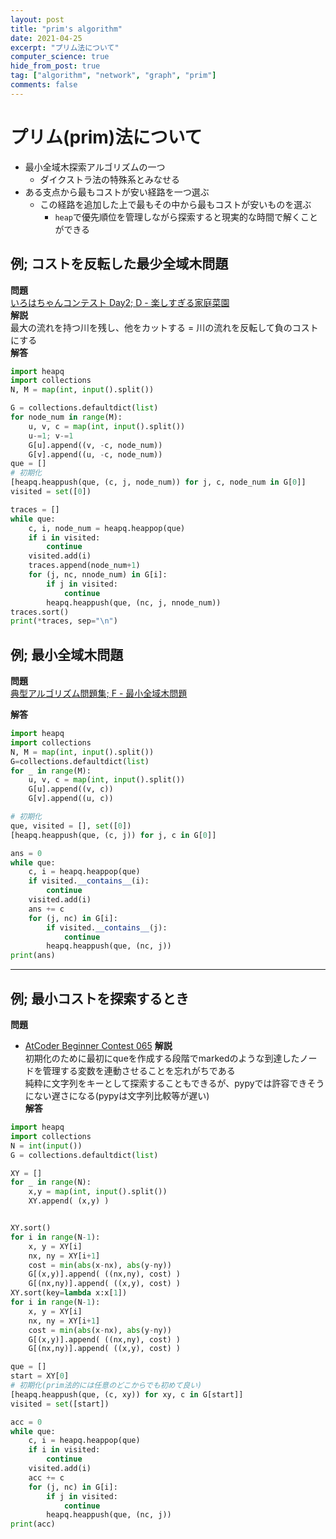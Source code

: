 ```yaml
---
layout: post
title: "prim's algorithm"
date: 2021-04-25
excerpt: "プリム法について"
computer_science: true
hide_from_post: true
tag: ["algorithm", "network", "graph", "prim"]
comments: false
---
```


# プリム(prim)法について
 - 最小全域木探索アルゴリズムの一つ
   - ダイクストラ法の特殊系とみなせる
 - ある支点から最もコストが安い経路を一つ選ぶ
   - この経路を追加した上で最もその中から最もコストが安いものを選ぶ
	 - `heap`で優先順位を管理しながら探索すると現実的な時間で解くことができる

## 例; コストを反転した最少全域木問題
**問題**  
[いろはちゃんコンテスト Day2; D - 楽しすぎる家庭菜園](https://atcoder.jp/contests/iroha2019-day2/tasks/iroha2019_day2_d)  
**解説**  
最大の流れを持つ川を残し、他をカットする = 川の流れを反転して負のコストにする  
**解答**   
```python
import heapq
import collections
N, M = map(int, input().split())

G = collections.defaultdict(list)
for node_num in range(M):
    u, v, c = map(int, input().split())
    u-=1; v-=1
    G[u].append((v, -c, node_num))
    G[v].append((u, -c, node_num))
que = []
# 初期化
[heapq.heappush(que, (c, j, node_num)) for j, c, node_num in G[0]]
visited = set([0])

traces = []
while que:
    c, i, node_num = heapq.heappop(que)
    if i in visited:
        continue
    visited.add(i)
    traces.append(node_num+1)
    for (j, nc, nnode_num) in G[i]:
        if j in visited:
            continue
        heapq.heappush(que, (nc, j, nnode_num))
traces.sort()
print(*traces, sep="\n")
```


## 例; 最小全域木問題
**問題**  
[典型アルゴリズム問題集; F - 最小全域木問題](https://atcoder.jp/contests/typical-algorithm/tasks/typical_algorithm_f)

**解答**  
```python
import heapq
import collections
N, M = map(int, input().split())
G=collections.defaultdict(list)
for _ in range(M):
    u, v, c = map(int, input().split())
    G[u].append((v, c))
    G[v].append((u, c))

# 初期化
que, visited = [], set([0])
[heapq.heappush(que, (c, j)) for j, c in G[0]]

ans = 0
while que:
    c, i = heapq.heappop(que)
    if visited.__contains__(i):
        continue
    visited.add(i)
    ans += c
    for (j, nc) in G[i]:
        if visited.__contains__(j):
            continue
        heapq.heappush(que, (nc, j))
print(ans)
```

---

## 例; 最小コストを探索するとき
**問題**  
 - [AtCoder Beginner Contest 065](https://atcoder.jp/contests/abc065/tasks/arc076_b)
**解説**  
初期化のために最初にqueを作成する段階でmarkedのような到達したノードを管理する変数を連動させることを忘れがちである  
純粋に文字列をキーとして探索することもできるが、pypyでは許容できそうにない遅さになる(pypyは文字列比較等が遅い)  
**解答**  
```python
import heapq
import collections
N = int(input())
G = collections.defaultdict(list)

XY = []
for _ in range(N):
    x,y = map(int, input().split())
    XY.append( (x,y) )


XY.sort()
for i in range(N-1):
    x, y = XY[i]
    nx, ny = XY[i+1]
    cost = min(abs(x-nx), abs(y-ny))
    G[(x,y)].append( ((nx,ny), cost) )
    G[(nx,ny)].append( ((x,y), cost) )
XY.sort(key=lambda x:x[1])
for i in range(N-1):
    x, y = XY[i]
    nx, ny = XY[i+1]
    cost = min(abs(x-nx), abs(y-ny))
    G[(x,y)].append( ((nx,ny), cost) )
    G[(nx,ny)].append( ((x,y), cost) )

que = []
start = XY[0]
# 初期化(prim法的には任意のどこからでも初めて良い)
[heapq.heappush(que, (c, xy)) for xy, c in G[start]]
visited = set([start])

acc = 0
while que:
    c, i = heapq.heappop(que)
    if i in visited:
        continue
    visited.add(i)
    acc += c
    for (j, nc) in G[i]:
        if j in visited:
            continue
        heapq.heappush(que, (nc, j))
print(acc)
```
